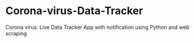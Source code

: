 # Corona-virus-Data-Tracker
Corona virus: Live Data Tracker App with notification using Python and web scraping
